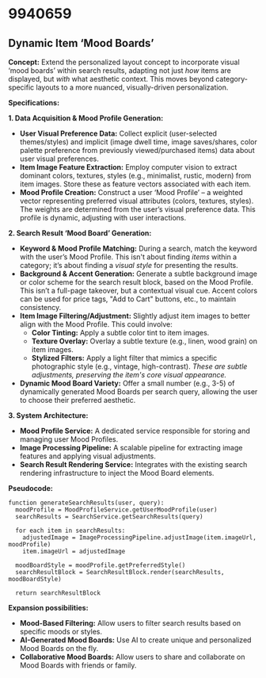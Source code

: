# 9940659

## Dynamic Item ‘Mood Boards’

**Concept:** Extend the personalized layout concept to incorporate visual ‘mood boards’ within search results, adapting not just *how* items are displayed, but *with* what aesthetic context. This moves beyond category-specific layouts to a more nuanced, visually-driven personalization.

**Specifications:**

**1. Data Acquisition & Mood Profile Generation:**

*   **User Visual Preference Data:**  Collect explicit (user-selected themes/styles) and implicit (image dwell time, image saves/shares, color palette preference from previously viewed/purchased items) data about user visual preferences.
*   **Item Image Feature Extraction:** Employ computer vision to extract dominant colors, textures, styles (e.g., minimalist, rustic, modern) from item images.  Store these as feature vectors associated with each item.
*   **Mood Profile Creation:** Construct a user ‘Mood Profile’ – a weighted vector representing preferred visual attributes (colors, textures, styles).  The weights are determined from the user’s visual preference data. This profile is dynamic, adjusting with user interactions.

**2. Search Result ‘Mood Board’ Generation:**

*   **Keyword & Mood Profile Matching:** During a search, match the keyword with the user’s Mood Profile.  This isn't about finding *items* within a category; it’s about finding a *visual style* for presenting the results.
*   **Background & Accent Generation:** Generate a subtle background image or color scheme for the search result block, based on the Mood Profile. This isn’t a full-page takeover, but a contextual visual cue.  Accent colors can be used for price tags, "Add to Cart" buttons, etc., to maintain consistency.
*   **Item Image Filtering/Adjustment:**  Slightly adjust item images to better align with the Mood Profile. This could involve:
    *   **Color Tinting:** Apply a subtle color tint to item images.
    *   **Texture Overlay:** Overlay a subtle texture (e.g., linen, wood grain) on item images.
    *   **Stylized Filters:** Apply a light filter that mimics a specific photographic style (e.g., vintage, high-contrast). *These are subtle adjustments, preserving the item's core visual appearance.*
*   **Dynamic Mood Board Variety:** Offer a small number (e.g., 3-5) of dynamically generated Mood Boards per search query, allowing the user to choose their preferred aesthetic.

**3. System Architecture:**

*   **Mood Profile Service:** A dedicated service responsible for storing and managing user Mood Profiles.
*   **Image Processing Pipeline:** A scalable pipeline for extracting image features and applying visual adjustments.
*   **Search Result Rendering Service:** Integrates with the existing search rendering infrastructure to inject the Mood Board elements.

**Pseudocode:**

```
function generateSearchResults(user, query):
  moodProfile = MoodProfileService.getUserMoodProfile(user)
  searchResults = SearchService.getSearchResults(query)

  for each item in searchResults:
    adjustedImage = ImageProcessingPipeline.adjustImage(item.imageUrl, moodProfile)
    item.imageUrl = adjustedImage

  moodBoardStyle = moodProfile.getPreferredStyle()
  searchResultBlock = SearchResultBlock.render(searchResults, moodBoardStyle)

  return searchResultBlock
```

**Expansion possibilities:**

*   **Mood-Based Filtering:** Allow users to filter search results based on specific moods or styles.
*   **AI-Generated Mood Boards:** Use AI to create unique and personalized Mood Boards on the fly.
*   **Collaborative Mood Boards:** Allow users to share and collaborate on Mood Boards with friends or family.